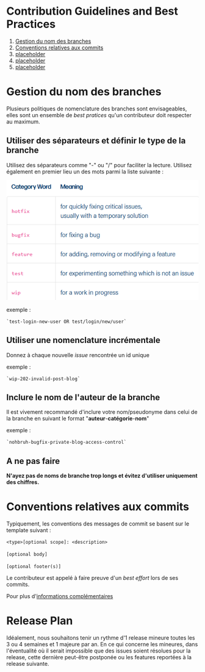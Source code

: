 # Contribution Guidelines and Best Practices

1. [Gestion du nom des branches](#gestion-du-nom-des-branches)
2. [Conventions relatives aux commits](#conventions-relatives-aux-commits)
3. [placeholder](#)
4. [placeholder](#)
5. [placeholder](#)

# Gestion du nom des branches

Plusieurs politiques de nomenclature des branches sont envisageables,
elles sont un ensemble de _best pratices_ qu'un contributeur doit respecter au maximum.

## Utiliser des séparateurs et définir le type de la branche

Utilisez des séparateurs comme "-" ou "/" pour faciliter la lecture.
Utilisez également en premier lieu un des mots parmi la liste suivante :

![](https://github.com/UNamurCSFaculty/2324_INFOM126_GROUPE_02/blob/main/docs/contrib_img/word.png)

exemple :

    `test-login-new-user OR test/login/new/user`

## Utiliser une nomenclature incrémentale

Donnez à chaque nouvelle _issue_ rencontrée un id unique

exemple :

    `wip-202-invalid-post-blog`

## Inclure le nom de l'auteur de la branche

Il est vivement recommandé d'inclure votre nom/pseudonyme dans celui de la branche
en suivant le format "**auteur**-**catégorie**-**nom**"

exemple :

    `nohbruh-bugfix-private-blog-access-control`

## A ne pas faire

**N'ayez pas de noms de branche trop longs et évitez d'utiliser uniquement des chiffres.**

# Conventions relatives aux commits

Typiquement, les conventions des messages de commit se basent sur le template
suivant :

    <type>[optional scope]: <description>

    [optional body]

    [optional footer(s)]

Le contributeur est appelé à faire preuve d'un _best effort_ lors de ses commits.

Pour plus d'[informations complémentaires](https://www.conventionalcommits.org/en/v1.0.0/)

# Release Plan

Idéalement, nous souhaitons tenir un rythme d'1 release mineure toutes les 3 ou 4 semaines et 1 majeure par an.
En ce qui concerne les mineures, dans l'éventualité où il serait impossible que des issues soient résolues pour la release,
cette dernière peut-être postponée ou les features reportées à la release suivante.
